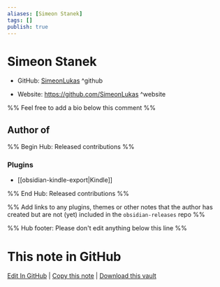 ```yaml
---
aliases: [Simeon Stanek]
tags: []
publish: true
---
```


# Simeon Stanek

- GitHub: [SimeonLukas](https://github.com/SimeonLukas/) ^github
<!-- - Discord: `@` ^discord-->
- Website: <https://github.com/SimeonLukas> ^website
<!-- - [[Publish sites|Publish site]]: <https://> ^publish-->

%% Feel free to add a bio below this comment %%

## Author of

%% Begin Hub: Released contributions %%

### Plugins

- [[obsidian-kindle-export|Kindle]]

%% End Hub: Released contributions %%

%% Add links to any plugins, themes or other notes that the author has created but are not (yet) included in the `obsidian-releases` repo %%

<!--
### Unlisted plugins
-->

<!--
### Others
-->

<!--
## Sponsor this author
-->

<!-- - [[GitHub sponsors]]: [Sponsor @SimeonLukas on GitHub Sponsors](https://github.com/sponsors/SimeonLukas) ^github-sponsor-->
<!-- - [[Buy me a coffee]]: <https://> ^buy-me-a-coffee-->
<!-- - [[PayPal]]: <https://> ^paypal-->
<!-- - [[Patreon]]: <https://> ^patreon-->

<!--
## Follow this author
-->

<!-- - [[YouTube Channels|On YouTube]]: <https://> ^youtube-->
<!-- - Twitter: <https://> ^twitter-->
<!-- - ... -->

%% Hub footer: Please don't edit anything below this line %%

# This note in GitHub

<span class="git-footer">[Edit In GitHub](https://github.dev/obsidian-community/obsidian-hub/blob/main/01%20-%20Community/People/SimeonLukas.md "git-hub-edit-note") | [Copy this note](https://raw.githubusercontent.com/obsidian-community/obsidian-hub/main/01%20-%20Community/People/SimeonLukas.md "git-hub-copy-note") | [Download this vault](https://github.com/obsidian-community/obsidian-hub/archive/refs/heads/main.zip "git-hub-download-vault") </span>
